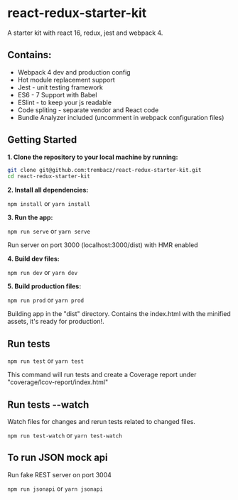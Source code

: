 # react-redux-starter-kit
A starter kit with react 16, redux, jest and webpack 4.

## Contains:

* Webpack 4 dev and production config
* Hot module replacement support
* Jest - unit testing framework
* ES6 - 7 Support with Babel
* ESlint - to keep your js readable
* Code spliting - separate vendor and React code
* Bundle Analyzer included (uncomment in webpack configuration files)

## Getting Started

**1. Clone the repository to your local machine by running:**

```bash
git clone git@github.com:trembacz/react-redux-starter-kit.git
cd react-redux-starter-kit
```

**2. Install all dependencies:**

```npm install``` or ```yarn install```

**3. Run the app:**

```npm run serve``` or ```yarn serve```

Run server on port 3000 (localhost:3000/dist) with HMR enabled

**4. Build dev files:**

```npm run dev``` or ```yarn dev```

**5. Build production files:**

```npm run prod``` or ```yarn prod```

Building app in the "dist" directory. Contains the index.html with the minified assets, it's ready for production!.

## Run tests

```npm run test``` or ```yarn test```

This command will run tests and create a Coverage report under "coverage/lcov-report/index.html"

## Run tests --watch

Watch files for changes and rerun tests related to changed files.

```npm run test-watch``` or ```yarn test-watch```

## To run JSON mock api

Run fake REST server on port 3004

```npm run jsonapi``` or ```yarn jsonapi```

